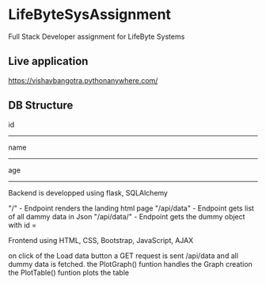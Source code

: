 # LifeByteSysAssignment
Full Stack Developer assignment for LifeByte Systems

## Live application
https://vishavbangotra.pythonanywhere.com/

## DB Structure
id
___
name
___
age
___

Backend is developped using flask, SQLAlchemy

"/"  - Endpoint renders the landing html page
"/api/data" - Endpoint gets list of all dammy data in Json
"/api/data/<id>" - Endpoint gets the dummy object with id = <id>


Frontend using HTML, CSS, Bootstrap, JavaScript, AJAX

on click of the Load data button a GET request is sent /api/data and all dummy data is fetched.
the PlotGraph() funtion handles the Graph creation
the PlotTable() funtion plots the table


